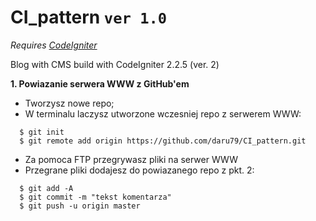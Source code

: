 # CI_pattern `ver 1.0`
*Requires [CodeIgniter](http://www.codeigniter.com/)*

Blog with CMS build with CodeIgniter 2.2.5 (ver. 2)

**1. Powiazanie serwera WWW z GitHub'em**

* Tworzysz nowe repo;
* W terminalu laczysz utworzone wczesniej repo z serwerem WWW:

```
  $ git init
  $ git remote add origin https://github.com/daru79/CI_pattern.git
```

* Za pomoca FTP przegrywasz pliki na serwer WWW
* Przegrane pliki dodajesz do powiazanego repo z pkt. 2:

```
  $ git add -A
  $ git commit -m "tekst komentarza"
  $ git push -u origin master
```
